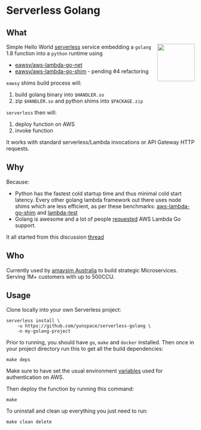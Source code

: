 # Serverless Golang

## What

[<img
src="https://rawgit.com/justserverless/awesome-serverless/master/logo_serverless.png"
align="right" width="100">](http://serverless.com) Simple Hello World
[serverless](https://serverless.com/) service embedding a `golang` 1.8 function
into a `python` runtime using

- [eawsy/aws-lambda-go-net](https://github.com/eawsy/aws-lambda-go-net)
- [eawsy/aws-lambda-go-shim](https://github.com/eawsy/aws-lambda-go-shim) -
  pending #4 refactoring

`eawsy` shims build process will:

1. build golang binary into `$HANDLER.so`
1. zip `$HANDLER.so` and python shims into `$PACKAGE.zip`

`serverless` then will:

1. deploy function on AWS
1. invoke function

It works with standard serverless/Lambda invocations or API Gateway HTTP
requests.

## Why

Because:

- Python has the fastest cold startup time and thus minimal cold start latency.
  Every other golang lambda framework out there uses node shims which are less
  efficient, as per these benchmarks:
  [aws-lambda-go-shim](https://github.com/eawsy/aws-lambda-go-shim) and
  [lambda-test](https://github.com/berezovskyi/lambda-test)
- Golang is awesome and a lot of people
  [requested](https://twitter.com/awscloud/status/659795641204260864) AWS Lambda
  Go support.

It all started from this discussion
[thread](https://github.com/serverless/serverless/issues/2712)

## Who

Currently used by [amaysim Australia](https://www.amaysim.com.au/) to build
strategic Microservices. Serving 1M+ customers with up to 500CCU.

## Usage

Clone locally into your own Serverless project:

    serverless install \
        -u https://github.com/yunspace/serverless-golang \
        -n my-golang-project

Prior to running, you should have `go`, `make` and `docker` installed. Then once
in your project directory run this to get all the build dependencies:

    make deps

Make sure to have set the usual environment
[variables](http://docs.aws.amazon.com/cli/latest/userguide/cli-chap-getting-started.html#cli-environment)
used for authentication on AWS.

Then deploy the function by running this command:

    make

To uninstall and clean up everything you just need to run:

    make clean delete

